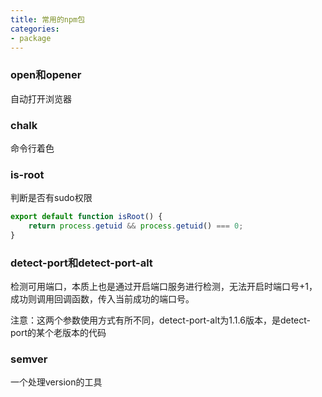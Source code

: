 ```yaml
---
title: 常用的npm包
categories: 
- package
---
```


### open和opener

自动打开浏览器

### chalk

命令行着色

### is-root

判断是否有sudo权限

```js
export default function isRoot() {
	return process.getuid && process.getuid() === 0;
}
```

### detect-port和detect-port-alt

检测可用端口，本质上也是通过开启端口服务进行检测，无法开启时端口号+1，成功则调用回调函数，传入当前成功的端口号。

注意：这两个参数使用方式有所不同，detect-port-alt为1.1.6版本，是detect-port的某个老版本的代码

### semver

一个处理version的工具
